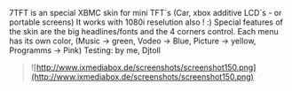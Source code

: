 7TFT is an special XBMC skin for mini TFT´s  (Car, xbox additive LCD´s -  or portable screens)
It works with 1080i reselution also ! :)
Special features of the skin are the big headlines/fonts and the 4 corners control. Each menu has its own color, (Music -> green, Vodeo -> Blue, Picture -> yellow, Programms -> Pink)
Testing: by me, Djtoll


> ![http://www.ixmediabox.de/screenshots/screenshot150.png](http://www.ixmediabox.de/screenshots/screenshot150.png)